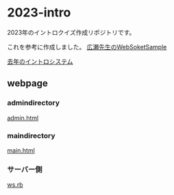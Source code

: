 2023-intro
===============

2023年のイントロクイズ作成リポジトリです。

これを参考に作成しました。
[広瀬先生のWebSoketSample](https://www.yatex.org/gitbucket/yuuji/WebSocketSample)

[去年のイントロシステム](https://www.yatex.org/gitbucket/c1200274/tokko)
## webpage
### admindirectory
[admin.html](../pges/host/admind/admin.html)


### maindirectory
[main.html](../pages/host/maind/main.html)

### サーバー側 
[ws.rb](../blob/master/sever/ws.rb)
